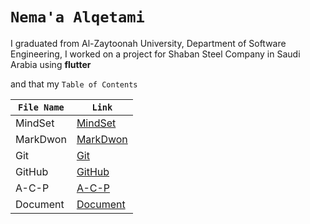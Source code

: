 # `Nema'a Alqetami`
I graduated from Al-Zaytoonah University, Department of Software Engineering, I worked on
a project for Shaban Steel Company in Saudi Arabia using **flutter** 

and that my  `Table of Contents`

| `File Name`  | `Link` |
| ----------- | ----------- |
|MindSet |[MindSet](https://nemaaalqetami.github.io/reading-notes/mindset) |
|MarkDwon|[MarkDwon](https://nemaaalqetami.github.io/reading-notes/markdowm) |
|Git |[Git](https://nemaaalqetami.github.io/reading-notes/git) |
|GitHub |[GitHub](https://nemaaalqetami.github.io/reading-notes/github) |
|A-C-P |[A-C-P](https://nemaaalqetami.github.io/reading-notes/acp) |
|Document|[Document]() |
